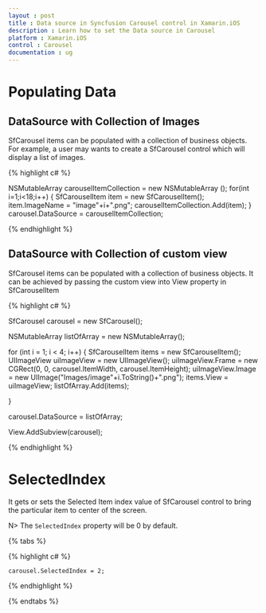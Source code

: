 ```yaml
---
layout : post
title : Data source in Syncfusion Carousel control in Xamarin.iOS
description : Learn how to set the Data source in Carousel 
platform : Xamarin.iOS
control : Carousel
documentation : ug
---
```


# Populating Data

## DataSource with Collection of Images

SfCarousel items can be populated with a collection of business objects. For example, a user may wants to create a SfCarousel control which will display a list of images.

{% highlight c# %}

NSMutableArray<SfCarouselItem> carouselItemCollection = new NSMutableArray<SfCarouselItem> ();
for(int i=1;i<18;i++)
{
	SfCarouselItem item = new SfCarouselItem();
	item.ImageName = "image"+i+".png";
	carouselItemCollection.Add(item);
}
carousel.DataSource = carouselItemCollection;
	
{% endhighlight %}

## DataSource with Collection of custom view

SfCarousel items can be populated with a collection of business objects. It can be achieved by passing the custom view into View property in SfCarouselItem

{% highlight c# %}


SfCarousel carousel = new SfCarousel();

NSMutableArray<SfCarouselItem> listOfArray = new NSMutableArray<SfCarouselItem>();

for (int i = 1; i < 4; i++)
{
	SfCarouselItem items = new SfCarouselItem();
	UIImageView uiImageView = new UIImageView();
	uiImageView.Frame = new CGRect(0, 0, carousel.ItemWidth, carousel.ItemHeight);
	uiImageView.Image = new UIImage("Images/image"+i.ToString()+".png");
	items.View = uiImageView;
	listOfArray.Add(items);

}

carousel.DataSource = listOfArray;

View.AddSubview(carousel);


{% endhighlight %}

# SelectedIndex

It gets or sets the Selected Item index value of SfCarousel control to bring the particular item to center of the screen.

N> The `SelectedIndex` property will be 0 by default.

{% tabs %}

{% highlight c# %}

	carousel.SelectedIndex = 2;

{% endhighlight %}

{% endtabs %}

